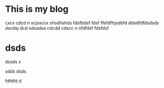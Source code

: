 # This is my blog
cxcx cdcd n scjsscxx xhsdhshds fdsfbdsf  fdsf ffefdfhjsdbfd ddsdfdfdsdsds dsndsj dcd sdsadsa cdcdd cdscc n nfdfdsf 
fdsfdsf

# dsds
dssds
 x

sdds
dsds


fdfdfd
d